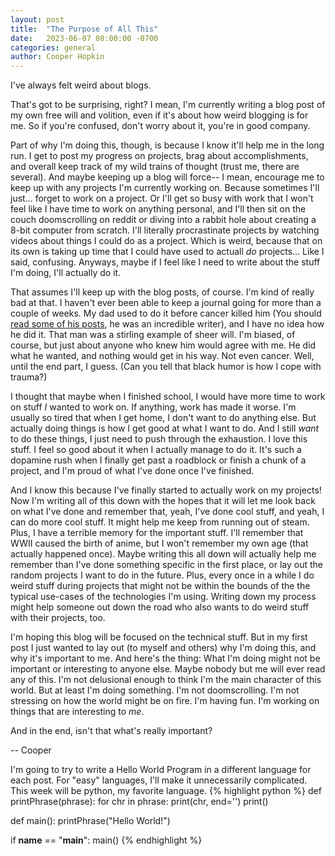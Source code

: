 ```yaml
---
layout: post
title:  "The Purpose of All This"
date:   2023-06-07 08:00:00 -0700
categories: general
author: Cooper Hopkin
---
```


I've always felt weird about blogs.

That's got to be surprising, right? I mean, I'm currently writing a blog post of my own free will and volition, even if it's about how weird blogging is for me. So if you're confused, don't worry about it, you're in good company. 

Part of why I'm doing this, though, is because I know it'll help me in the long run. I get to post my progress on projects, brag about accomplishments, and overall keep track of my wild trains of thought (trust me, there are several). And maybe keeping up a blog will force-- I mean, encourage me to keep up with any projects I'm currently working on. Because sometimes I'll just... forget to work on a project. Or I'll get so busy with work that I won't feel like I have time to work on anything personal, and I'll then sit on the couch doomscrolling on reddit or diving into a rabbit hole about creating a 8-bit computer from scratch. I'll literally procrastinate projects by watching videos about things I could do as a project. Which is weird, because that on its own is taking up time that I could have used to actuall _do_ projects... Like I said, confusing. Anyways, maybe if I feel like I need to write about the stuff I'm doing, I'll actually do it.

That assumes I'll keep up with the blog posts, of course. I'm kind of really bad at that. I haven't ever been able to keep a journal going for more than a couple of weeks. My dad used to do it before cancer killed him (You should [read some of his posts][ben-blog], he was an incredible writer), and I have no idea how he did it. That man was a stirling example of sheer will. I'm biased, of course, but just about anyone who knew him would agree with me. He did what he wanted, and nothing would get in his way. Not even cancer. Well, until the end part, I guess. (Can you tell that black humor is how I cope with trauma?)

I thought that maybe when I finished school, I would have more time to work on stuff _I_ wanted to work on. If anything, work has made it worse. I'm usually so tired that when I get home, I don't want to do anything else. But actually doing things is how I get good at what I want to do. And I still _want_ to do these things, I just need to push through the exhaustion. I love this stuff. I feel so good about it when I actually manage to do it. It's such a dopamine rush when I finally get past a roadblock or finish a chunk of a project, and I'm proud of what I've done once I've finished.

And I know this because I've finally started to actually work on my projects! Now I'm writing all of this down with the hopes that it will let me look back on what I've done and remember that, yeah, I've done cool stuff, and yeah, I can do more cool stuff. It might help me keep from running out of steam. Plus, I have a terrible memory for the important stuff. I'll remember that WWII caused the birth of anime, but I won't remember my own age (that actually happened once). Maybe writing this all down will actually help me remember than I've done something specific in the first place, or lay out the random projects I want to do in the future. Plus, every once in a while I do weird stuff during projects that might not be within the bounds of the the typical use-cases of the technologies I'm using. Writing down my process might help someone out down the road who also wants to do weird stuff with their projects, too.

I'm hoping this blog will be focused on the technical stuff. But in my first post I just wanted to lay out (to myself and others) why I'm doing this, and why it's important to me. And here's the thing: What I'm doing might not be important or interesting to anyone else. Maybe nobody but me will ever read any of this. I'm not delusional enough to think I'm the main character of this world. But at least I'm doing something. I'm not doomscrolling. I'm not stressing on how the world might be on fire. I'm having fun. I'm working on things that are interesting to _me_.

And in the end, isn't that what's really important?

-- Cooper

I'm going to try to write a Hello World Program in a different language for each post. For "easy" languages, I'll make it unnecessarily complicated. This week will be python, my favorite language.
{% highlight python %}
def printPhrase(phrase):
    for chr in phrase:
        print(chr, end='')
    print()

def main():
    printPhrase("Hello World!")

if __name__ == "__main__":
    main()
{% endhighlight %}


[ben-eater]: https://www.youtube.com/beneater
[ben-blog]: https://benfightstodd.blogspot.com/
